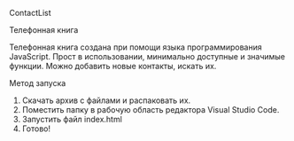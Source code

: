 ContactList

Телефонная книга

Телефонная книга создана при помощи языка программирования JavaScript. 
Прост в использовании, минимально доступные и значимые функции. Можно добавить новые контакты, искать их.

Метод запуска

1. Скачать архив с файлами и распаковать их.
2. Поместить папку в рабочую область редактора Visual Studio Code.
3. Запустить файл index.html
4. Готово!